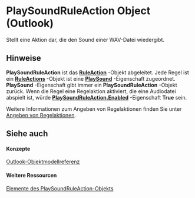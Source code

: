 
# PlaySoundRuleAction Object (Outlook)

Stellt eine Aktion dar, die den Sound einer WAV-Datei wiedergibt.


## Hinweise

 **PlaySoundRuleAction** ist das **[RuleAction](6451788f-e5ed-239c-a34d-b564b52d8955.md)** -Objekt abgeleitet. Jede Regel ist ein **[RuleActions](82ba76cd-86a4-3372-cb51-2df1d58c8b71.md)** -Objekt ist eine **[PlaySound](43a79f2d-9e7b-7053-6901-40e815220ac0.md)** -Eigenschaft zugeordnet. **PlaySound** -Eigenschaft gibt immer ein **PlaySoundRuleAction** -Objekt zurück. Wenn die Regel eine Regelaktion aktiviert, die eine Audiodatei abspielt ist, würde **[PlaySoundRuleAction.Enabled](7a8b222e-a9db-f38f-8f8b-a834ff46c39a.md)** -Eigenschaft **True** sein.

Weitere Informationen zum Angeben von Regelaktionen finden Sie unter [Angeben von Regelaktionen](c5f83c81-0e01-38aa-5ec7-3932b4443e43.md).


## Siehe auch


#### Konzepte


[Outlook-Objektmodellreferenz](73221b13-d8d8-99b8-3394-b95dbbfd5ddc.md)
#### Weitere Ressourcen


[Elemente des PlaySoundRuleAction-Objekts](http://msdn.microsoft.com/library/70f5e839-c4b9-ea8f-8cfb-69e456c98926%28Office.15%29.aspx)